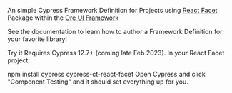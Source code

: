 An simple Cypress Framework Definition for Projects using [React Facet](https://github.com/Mojang/ore-ui/tree/main/packages/%40react-facet) Package within the [Ore UI Framework](https://github.com/Mojang/ore-ui)

See the documentation to learn how to author a Framework Definition for your favorite library!

Try it
Requires Cypress 12.7+ (coming late Feb 2023). In your React Facet project:

npm install cypress cypress-ct-react-facet
Open Cypress and click "Component Testing" and it should set everything up for you.
